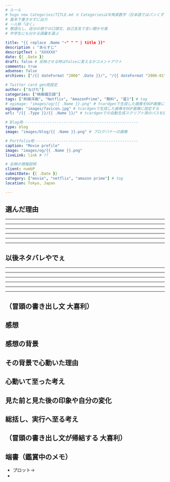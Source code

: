 ```yaml
---
# ルール
# hugo new Categories/TITLE.md ※ Categoriesは半角英数字（日本語ではパンくずリストが機能しない
# 基本下書きせずに出力
# 一人称「ぼく」
# 敬語なし、自分の頭での口頭文、自己言及で言い聞かせ風
# 中学生にも分かる語彙を選ぶ

title: "{{ replace .Name "-" " " | title }}"
description : "あらすじ"
descriptText : "XXXXXX"
date: {{ .Date }}
draft: false # 反映させる時はfalseに変えるかコメントアウト
comments: true
adsense: false
archives: ["/{{ dateFormat "2006" .Date }}/", "/{{ dateFormat "2006-01" .Date }}/"]

# Twitter card gen用設定
author: ["なぴた"]
categories: ["映画備忘録"]
tags: ["邦画洋画", "Netflix", "AmazonPrime", "無料", "星1"] # tag
# ogimage: "images/og/{{ .Name }}.png" # tcardgenで生成した画像をOGP画像に設定する
ogimage: "images/favicon.jpg" # tcardgenで生成した画像をOGP画像に設定する
url: "/{{ .Type }}/{{ .Name }}/" # tcardgenでの自動生成スクリプト用のパスを設定

# Blog用---------------------------------------------------
type: blog
image: "images/blog/{{ .Name }}.png" # ブログバナーの画像

# Portfolio用----------------------------------------------
caption: "Movie profile"
image: "images/og/{{ .Name }}.png"
liveLink: link # ??

# 右側の情報説明
client: numbP
submitDate: {{ .Date }}
category: ["movie", "netflix", "amazon prime"] # tag
location: Tokyo, Japan

---
```


## 選んだ理由



-------------------------
-------------------------
-------------------------
-------------------------
-------------------------
-------------------------
## 以後ネタバレやでぇ
-------------------------
-------------------------
-------------------------
-------------------------
-------------------------
-------------------------



## （冒頭の書き出し文 大喜利）



## 感想



## 感想の背景



## その背景で心動いた理由



## 心動いて至った考え



## 見た前と見た後の印象や自分の変化



## 総括し、実行へ至る考え



## （冒頭の書き出し文が帰結する 大喜利）



## 端書（鑑賞中のメモ）
- プロット→
- 